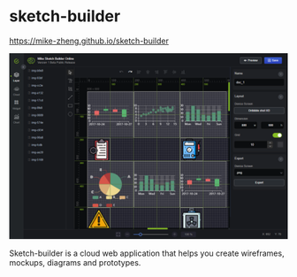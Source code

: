 # sketch-builder
https://mike-zheng.github.io/sketch-builder


![screen](img/app.png)

Sketch-builder is a cloud web application that helps you create wireframes, mockups, diagrams and prototypes.